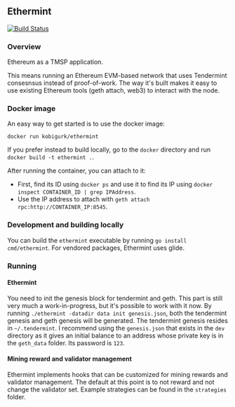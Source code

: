 ## Ethermint 

[![Build Status](https://travis-ci.org/tendermint/ethermint.svg?branch=master)](https://travis-ci.org/tendermint/ethermint)

### Overview
Ethereum as a TMSP application. 

This means running an Ethereum EVM-based network that uses Tendermint consesnsus instead of proof-of-work.
The way it's built makes it easy to use existing Ethereum tools (geth attach, web3) to interact with the node.

### Docker image
An easy way to get started is to use the docker image:
```
docker run kobigurk/ethermint
```

If you prefer instead to build locally, go to the `docker` directory and run `docker build -t ethermint .`.

After running the container, you can attach to it:
* First, find its ID using `docker ps` and use it to find its IP using `docker inspect CONTAINER_ID | grep IPAddress`. 
* Use the IP address to attach with `geth attach rpc:http://CONTAINER_IP:8545`.

### Development and building locally
You can build the `ethermint` executable by running `go install cmd/ethermint`. For vendored packages, Ethermint uses glide. 

### Running
#### Ethermint
You need to init the genesis block for tendermint and geth. This part is still very much a work-in-progress, but it's possible to work with it now. 
By running `./ethermint -datadir data init genesis.json`, both the tendermint genesis and geth genesis will be generated. The tendermint genesis resides in `~/.tendermint`. I recommend using the `genesis.json` that exists in the `dev` directory as it gives an initial balance to an address whose private key is in the `geth_data` folder. Its password is `123`.

#### Mining reward and validator management
Ethermint implements hooks that can be customized for mining rewards and validator management. The default at this point is to not reward and not change the validator set. Example strategies can be found in the `strategies` folder.

